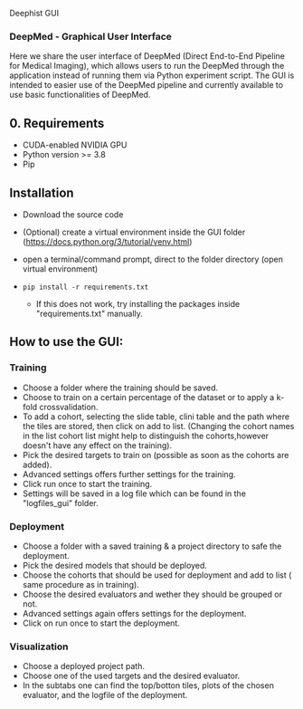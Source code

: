 
Deephist GUI 
### DeepMed - Graphical User Interface
Here we share the user interface of DeepMed (Direct End-to-End Pipeline for Medical Imaging), which allows users to run the DeepMed through the application instead of running them via Python experiment script. The GUI is intended to easier use of the DeepMed pipeline and currently available to use basic functionalities of DeepMed. 


## 0. Requirements
* CUDA-enabled NVIDIA GPU 
* Python version >= 3.8
* Pip

## Installation 
* Download the source code
* (Optional) create a virtual environment inside the GUI folder (https://docs.python.org/3/tutorial/venv.html)
* open a terminal/command prompt, direct to the folder directory (open virtual environment)
* ``pip install -r requirements.txt``

  * If this does not work, try installing the packages inside "requirements.txt" manually. 

## How to use the GUI:

### Training 
* Choose a folder where the training should be saved.
* Choose to train on a certain percentage of the dataset or to apply a k-fold crossvalidation.
* To add a cohort, selecting the slide table, clini table and the path where the tiles are stored, then click on add to list.
  (Changing the cohort names in the list cohort list might help to distinguish the cohorts,however doesn't have any effect on the training).
* Pick the desired targets to train on (possible as soon as the cohorts are added).
* Advanced settings offers further settings for the training.
* Click run once to start the training.
* Settings will be saved in a log file which can be found in the "logfiles_gui" folder.


### Deployment
* Choose a folder with a saved training & a project directory to safe the deployment.
* Pick the desired models that should be deployed.
* Choose the cohorts that should be used for deployment and add to list ( same procedure as in training).
* Choose the desired evaluators and wether they should be grouped or not.
* Advanced settings again offers settings for the deployment.
* Click on run once to start the deployment.

### Visualization
* Choose a deployed project path.
* Choose one of the used targets and the desired evaluator.
* In the subtabs one can find the top/botton tiles, plots of the chosen evaluator, and the logfile of the deployment.
